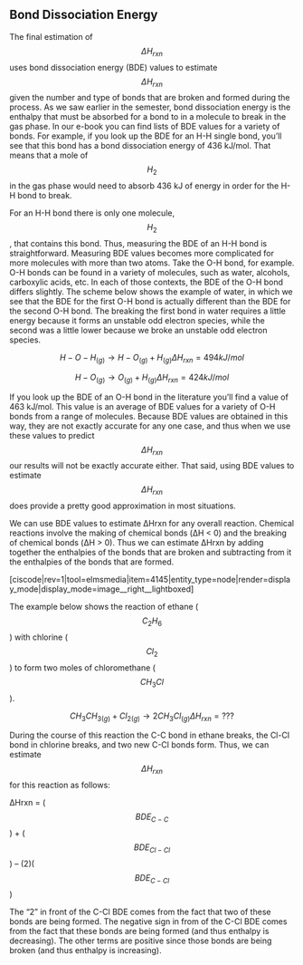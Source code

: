 <div style="float:right;margin:auto"><ebook-button title="Bond Energies" link="https://genchem.science.psu.edu/16-5-bond-energies"></ebook-button></div>


## Bond Dissociation Energy

The final estimation of $$\Delta H _{rxn}$$ uses bond dissociation energy (BDE) values to estimate $$\Delta H _{rxn}$$ given the number and type of bonds that are broken and formed during the process. As we saw earlier in the semester, bond dissociation energy is the enthalpy that must be absorbed for a bond to in a molecule to break in the gas phase. In our e-book you can find lists of BDE values for a variety of bonds. For example, if you look up the BDE for an H-H single bond, you’ll see that this bond has a bond dissociation energy of 436 kJ/mol. That means that a mole of $$H_2$$ in the gas phase would need to absorb 436 kJ of energy in order for the H-H bond to break.

For an H-H bond there is only one molecule, $$H_2$$, that contains this bond. Thus, measuring the BDE of an H-H bond is straightforward. Measuring BDE values becomes more complicated for more molecules with more than two atoms. Take the O-H bond, for example. O-H bonds can be found in a variety of molecules, such as water, alcohols, carboxylic acids, etc. In each of those contexts, the BDE of the O-H bond differs slightly. The scheme below shows the example of water, in which we see that the BDE for the first O-H bond is actually different than the BDE for the second O-H bond. The breaking the first bond in water requires a little energy because it forms an unstable odd electron species, while the second was a little lower because we broke an unstable odd electron species. 

$$H-O-H_{(g)}  \longrightarrow H-O_{(g)} + H_{(g)} \Delta H_{rxn} = 494 kJ/mol $$

$$H-O_{(g)} \longrightarrow O_{(g)} + H_{(g)} \Delta H_{rxn} = 424 kJ/mol $$

If you look up the BDE of an O-H bond in the literature you’ll find a value of 463 kJ/mol. This value is an average of BDE values for a variety of O-H bonds from a range of molecules. Because BDE values are obtained in this way, they are not exactly accurate for any one case, and thus when we use these values to predict $$\Delta H _{rxn}$$ our results will not be exactly accurate either. That said, using BDE values to estimate $$\Delta H _{rxn}$$ does provide a pretty good approximation in most situations. 

We can use BDE values to estimate ΔHrxn for any overall reaction. Chemical reactions involve the making of chemical bonds (ΔH < 0) and the breaking of chemical bonds (ΔH > 0). Thus we can estimate ΔHrxn by adding together the enthalpies of the bonds that are broken and subtracting from it the enthalpies of the bonds that are formed.

[ciscode|rev=1|tool=elmsmedia|item=4145|entity_type=node|render=display_mode|display_mode=image__right__lightboxed]

The example below shows the reaction of ethane ($$C_2H_6$$) with chlorine ($$Cl_2$$) to form two moles of chloromethane ($$CH_3Cl$$). 

$$CH_3CH_{3(g)} + Cl_{2(g)} \longrightarrow 2 CH_3Cl_{(g)} \Delta H_{rxn} = ??? $$

During the course of this reaction the C-C bond in ethane breaks, the Cl-Cl bond in chlorine breaks, and two new C-Cl bonds form. Thus, we can estimate $$\Delta H_{rxn}$$ for this reaction as follows:

ΔHrxn = ($$BDE_{C-C}$$) + ($$BDE_{Cl-Cl}$$) – (2)($$BDE_{C-Cl}$$)

The “2” in front of the C-Cl BDE comes from the fact that two of these bonds are being formed. The negative sign in from of the C-Cl BDE comes from the fact that these bonds are being formed (and thus enthalpy is decreasing). The other terms are positive since those bonds are being broken (and thus enthalpy is increasing).

 



